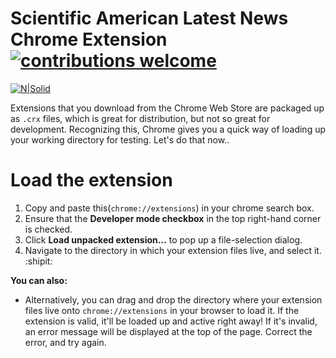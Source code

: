 # Scientific American Latest News Chrome Extension [![contributions welcome](https://img.shields.io/badge/contributions-welcome-brightgreen.svg?style=flat)](https://github.com/dwyl/esta/issues)




[![N|Solid](http://www.immunomix.com/wp-content/uploads/2017/06/Scientific-American-Logo.png)](https://nodesource.com/products/nsolid)


Extensions that you download from the Chrome Web Store are packaged up as ```.crx``` files, which is great for distribution, but not so great for development. Recognizing this, Chrome gives you a quick way of loading up your working directory for testing. Let's do that now..

# Load the extension 

  1. Copy and paste this(`chrome://extensions`) in your chrome search box.
  2. Ensure that the **Developer mode checkbox** in the top right-hand corner is checked.
  3. Click **Load unpacked extension…** to pop up a file-selection dialog.
  4. Navigate to the directory in which your extension files live, and select it. :shipit:
  
**You can also:**
  - Alternatively, you can drag and drop the directory where your extension files live onto `chrome://extensions` in your browser to load it. If the extension is valid, it'll be loaded up and active right away! If it's invalid, an error message will be displayed at the top of the page. Correct the error, and try again.
